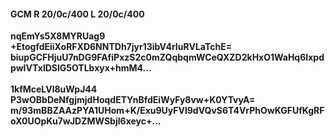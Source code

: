 #### GCM R 20/0c/400 L 20/0c/400
**nqEmYs5X8MYRUag9**<br/>**+EtogfdEiiXoRFXD6NNTDh7jyr13ibV4rIuRVLaTchE=**<br/>**biupGCFHjuU7nDG9FAfiPxzS2c0mZQqbqmWCeQXZD2kHxO1WaHq6IxpdpwIVTxlDSlG5OTLbxyx+hmM4...**<br/><br/>
**1kfMceLVl8uWpJ44**<br/>**P3wOBbDeNfgjmjdHoqdETYnBfdEiWyFy8vw+K0YTvyA=**<br/>**m/93mBBZAAzPYA1UHom+K/Exu9UyFVl9dVQvS6T4VrPhOwKGFUfKgRFoX0UOpKu7wJDZMWSbjl6xeyc+...**